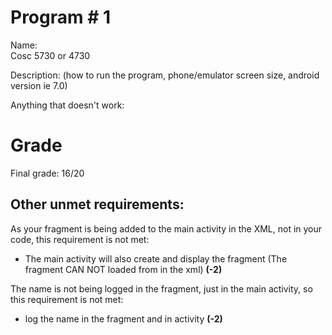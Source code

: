 # Program # 1
Name:  
Cosc 5730 or 4730

Description:  (how to run the program, phone/emulator screen size, android version ie 7.0)

Anything that doesn't work:


Grade
===
Final grade: 16/20

## Other unmet requirements:

As your fragment is being added to the main activity in the XML, not in your code, this requirement is not met:
* The main activity will also create and display the fragment (The fragment CAN NOT loaded from in the xml) **(-2)**

The name is not being logged in the fragment, just in the main activity, so this requirement is not met:
*  log the name in the fragment and in activity **(-2)**
